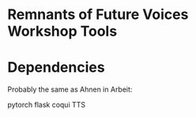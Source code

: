 # Remnants of Future Voices Workshop Tools


# Dependencies
Probably the same as Ahnen in Arbeit:

pytorch
flask
coqui TTS
